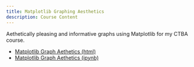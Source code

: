 ```yaml
---
title: Matplotlib Graphing Aesthetics
description: Course Content
---
```


Aethetically pleasing and informative graphs using Matplotlib for my CTBA course.

- [Matplotlib Graph Aethetics (html)](MatplotlibGraphAethetics.html)
- [Matplotlib Graph Aethetics (ipynb)](MatplotlibGraphAethetics.ipynb)
